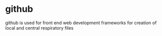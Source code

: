 # github
github is used for front end web development frameworks for creation of local and central respiratory files 

